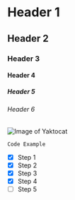 # Header 1
## Header 2
### Header 3
#### Header 4
##### Header 5
###### Header 6

![Image of Yaktocat](https://octodex.github.com/images/yaktocat.png)

``` Code Example ```

- [x] Step 1
- [x] Step 2
- [x] Step 3
- [x] Step 4
- [ ] Step 5
